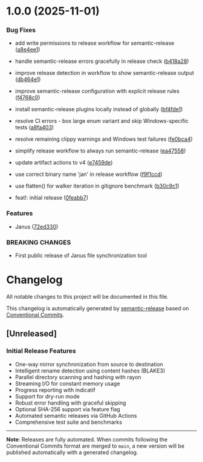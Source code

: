 # 1.0.0 (2025-11-01)


### Bug Fixes

* add write permissions to release workflow for semantic-release ([a8e4ee1](https://github.com/procoperr/janus/commit/a8e4ee1ee31e23111b72a46e5de8587191f1d232))
* handle semantic-release errors gracefully in release check ([b418a28](https://github.com/procoperr/janus/commit/b418a288650136a04eead2629490647e6e0c4e16))
* improve release detection in workflow to show semantic-release output ([db464e1](https://github.com/procoperr/janus/commit/db464e167642469e785daadd274d1e7a56e79713))
* improve semantic-release configuration with explicit release rules ([f4768c0](https://github.com/procoperr/janus/commit/f4768c040ca49ecf781042544ef1f662da50a925))
* install semantic-release plugins locally instead of globally ([bf4fde1](https://github.com/procoperr/janus/commit/bf4fde12a1217424f31b2e25b7e475eae13e3588))
* resolve CI errors - box large enum variant and skip Windows-specific tests ([a8fa403](https://github.com/procoperr/janus/commit/a8fa403061b12a361b0efb6a773886efac6fc0b3))
* resolve remaining clippy warnings and Windows test failures ([fe0bca4](https://github.com/procoperr/janus/commit/fe0bca46684d1adf8cf6a18a44dab297f6d8b421))
* simplify release workflow to always run semantic-release ([ea47558](https://github.com/procoperr/janus/commit/ea47558795cf41fa4c65692239ee74bd4c7a87e5))
* update artifact actions to v4 ([e7459de](https://github.com/procoperr/janus/commit/e7459dee555804f0a251d59b0453b76d899a21bb))
* use correct binary name 'jan' in release workflow ([f9f1ccd](https://github.com/procoperr/janus/commit/f9f1ccd5471df3216e225b3c377e8a0055a90818))
* use flatten() for walker iteration in gitignore benchmark ([b30c9c1](https://github.com/procoperr/janus/commit/b30c9c1c1a3b3371d9fc76978ff6cd35f3a279fc))


* feat!: initial release ([0feabb7](https://github.com/procoperr/janus/commit/0feabb7ba6f5a924bbc427787cb70791bbe80233))


### Features

* Janus ([72ed330](https://github.com/procoperr/janus/commit/72ed33015af8fea6298523fa2fcae7f43e065d6e))


### BREAKING CHANGES

* First public release of Janus file synchronization tool

# Changelog

All notable changes to this project will be documented in this file.

This changelog is automatically generated by [semantic-release](https://github.com/semantic-release/semantic-release) based on [Conventional Commits](https://www.conventionalcommits.org/).

## [Unreleased]

### Initial Release Features

- One-way mirror synchronization from source to destination
- Intelligent rename detection using content hashes (BLAKE3)
- Parallel directory scanning and hashing with rayon
- Streaming I/O for constant memory usage
- Progress reporting with indicatif
- Support for dry-run mode
- Robust error handling with graceful skipping
- Optional SHA-256 support via feature flag
- Automated semantic releases via GitHub Actions
- Comprehensive test suite and benchmarks

---

**Note**: Releases are fully automated. When commits following the Conventional Commits format are merged to `main`, a new version will be published automatically with a generated changelog.
